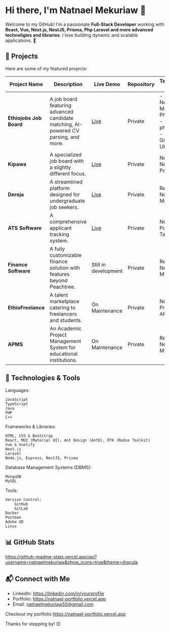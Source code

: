 # Hi there, I'm Natnael Mekuriaw 👋

Welcome to my GitHub! I'm a passionate **Full-Stack Developer** working with **React, Vue, Next.js, NestJS, Prisma, Php Laravel and more advanced technoligies and libraries**. I love building dynamic and scalable applications. 🚀

## 📌 Projects

Here are some of my featured projects:

| Project Name            | Description                                                                 | Live Demo                                   | Repository      | Technologies & Tools |
|-------------------------|---------------------------------------------------------------------------|---------------------------------------------|----------------|----------------------|
| **Ethiojobs Job Board** | A job board featuring advanced candidate matching, AI-powered CV parsing, and more. | [Live](https://ethiojobs.net) | Private | - React, NestJS, Material UI - Php, Laravel - Mysql, phpMyAdmin - Docker, GitLab, Ubuntu |
| **Kipawa**             | A specialized job board with a slightly different focus.                  | [Live](https://www.kipawa.io) | Private | Next.js, NestJS, PostgreSQL |
| **Dereja**             | A streamlined platform designed for undergraduate job seekers.            | [Live](https://www.dereja.com/) | Private | React, Node.js, MongoDB |
| **ATS Software**       | A comprehensive applicant tracking system.                               | [Live](https://ats.ethiojobs.net) | Private | NestJS, PostgreSQL, Tailwind CSS |
| **Finance Software**   | A fully customizable finance solution with features beyond Peachtree.   | Still in development | Private | React, NestJS, MySQL |
| **EthioFreelance**     | A talent marketplace catering to freelancers and students.               | On Maintenance | Private | Next.js, Prisma, Stripe API |
| **APMS**               | An Academic Project Management System for educational institutions.       | On Maintenance | Private | React, NestJS, MySQL |

## 🚀 Technologies & Tools


Languages:

    JavaScript
    TypeScript
    Java
    PHP
    C++

Frameworks & Libraries:

    HTML, CSS & Bootstrap
    React, MUI (Material UI), Ant Design (AntD), RTK (Redux Toolkit)
    Vue & Vuetify
    Next.js
    Laravel
    Node.js, Express, NestJS, Prisma

Database Management Systems (DBMS):

    MongoDB
    MySQL

Tools:

    Version Control:
        GitHub
        GitLab
    Docker
    Postman
    Adobe XD
    Linux


## 📊 GitHub Stats
https://github-readme-stats.vercel.app/api?username=natnaelmekuriaw&show_icons=true&theme=dracula


## 📬 Connect with Me

- LinkedIn: https://linkedin.com/in/yourprofile
- Portfolio: https://natnael-portfolio.vercel.app
- Email: [natnaelmekuriaw50@gmail.com](mailto\:natnaelmekuriaw50@gmail.com)

Checkout my portfolio https://natnael-portfolio.vercel.app

Thanks for stopping by! 😊

